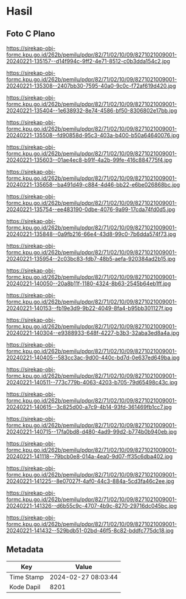 # Hasil

## Foto C Plano

https://sirekap-obj-formc.kpu.go.id/262b/pemilu/pdpr/82/71/02/10/09/8271021009001-20240221-135157--d14f994c-9ff2-4e71-8512-c0b3dda154c2.jpg

https://sirekap-obj-formc.kpu.go.id/262b/pemilu/pdpr/82/71/02/10/09/8271021009001-20240221-135308--2407bb30-7595-40a0-9c0c-f72af619d420.jpg

https://sirekap-obj-formc.kpu.go.id/262b/pemilu/pdpr/82/71/02/10/09/8271021009001-20240221-135404--1e638932-8e74-4586-bf50-8306802e17bb.jpg

https://sirekap-obj-formc.kpu.go.id/262b/pemilu/pdpr/82/71/02/10/09/8271021009001-20240221-135508--fd90858d-95c3-403a-b400-b50a64640076.jpg

https://sirekap-obj-formc.kpu.go.id/262b/pemilu/pdpr/82/71/02/10/09/8271021009001-20240221-135603--01ae4ec8-b91f-4a2b-99fe-416c884775f4.jpg

https://sirekap-obj-formc.kpu.go.id/262b/pemilu/pdpr/82/71/02/10/09/8271021009001-20240221-135658--ba491d49-c884-4d46-bb22-e6be026868bc.jpg

https://sirekap-obj-formc.kpu.go.id/262b/pemilu/pdpr/82/71/02/10/09/8271021009001-20240221-135754--ee483190-0dbe-4076-9a99-17cda74fd0d5.jpg

https://sirekap-obj-formc.kpu.go.id/262b/pemilu/pdpr/82/71/02/10/09/8271021009001-20240221-135848--0a9fb216-66e4-43d8-99c0-7b6dda574f73.jpg

https://sirekap-obj-formc.kpu.go.id/262b/pemilu/pdpr/82/71/02/10/09/8271021009001-20240221-135954--2c03bc83-fdb7-48b5-aefa-920384ad2b15.jpg

https://sirekap-obj-formc.kpu.go.id/262b/pemilu/pdpr/82/71/02/10/09/8271021009001-20240221-140050--20a8b11f-1180-4324-8b63-2545b64eb1ff.jpg

https://sirekap-obj-formc.kpu.go.id/262b/pemilu/pdpr/82/71/02/10/09/8271021009001-20240221-140153--fb19e3d9-9b22-4049-8fa4-b95bb301127f.jpg

https://sirekap-obj-formc.kpu.go.id/262b/pemilu/pdpr/82/71/02/10/09/8271021009001-20240221-140304--e9388933-648f-4227-b3b3-32aba3ed8a4a.jpg

https://sirekap-obj-formc.kpu.go.id/262b/pemilu/pdpr/82/71/02/10/09/8271021009001-20240221-140405--583cc3ac-9d00-440c-bd7d-0e637ed649ba.jpg

https://sirekap-obj-formc.kpu.go.id/262b/pemilu/pdpr/82/71/02/10/09/8271021009001-20240221-140511--773c779b-4063-4203-b705-79d65498c43c.jpg

https://sirekap-obj-formc.kpu.go.id/262b/pemilu/pdpr/82/71/02/10/09/8271021009001-20240221-140615--3c825d00-a7c9-4b14-93fd-361469fb1cc7.jpg

https://sirekap-obj-formc.kpu.go.id/262b/pemilu/pdpr/82/71/02/10/09/8271021009001-20240221-140715--17fa0bd8-d480-4ad9-99d2-b774b0b940eb.jpg

https://sirekap-obj-formc.kpu.go.id/262b/pemilu/pdpr/82/71/02/10/09/8271021009001-20240221-141118--79bcb0e8-014a-4ea0-9d07-ff35c6dba402.jpg

https://sirekap-obj-formc.kpu.go.id/262b/pemilu/pdpr/82/71/02/10/09/8271021009001-20240221-141225--8e07027f-4af0-44c3-884a-5cd3fa46c2ee.jpg

https://sirekap-obj-formc.kpu.go.id/262b/pemilu/pdpr/82/71/02/10/09/8271021009001-20240221-141326--d6b55c9c-4707-4b9c-8270-29716dc045bc.jpg

https://sirekap-obj-formc.kpu.go.id/262b/pemilu/pdpr/82/71/02/10/09/8271021009001-20240221-141432--529bdb51-02bd-46f5-8c82-bddfc775dc18.jpg


## Metadata

| Key        | Value               |
| ---------- | ------------------- |
| Time Stamp | 2024-02-27 08:03:44 |
| Kode Dapil | 8201                |



